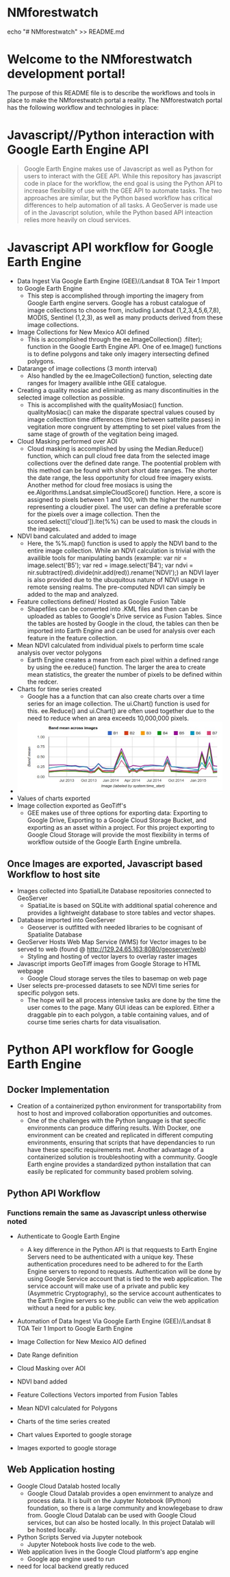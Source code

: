 # NMforestwatch
echo "# NMforestwatch" >> README.md


# Welcome to the NMforestwatch development portal!

The purpose of this README file is to describe the workflows and tools in place to make the NMforestwatch portal a reality.  The NMforestwatch portal has the following workflow and technologies in place:


# Javascript//Python interaction with Google Earth Engine API
>Google Earth Engine makes use of Javascript as well as Python for users to interact with the GEE API.  While this repository has javascript code in place for the workflow, the end goal is using the Python API to increase flexibility of use with the GEE API to automate tasks. The two approaches are similar, but the Python based workflow has critical differences to help automation of all tasks.  A GeoServer is made use of in the Javascript solution, while the Python based API inteaction relies more heavily on cloud services.

# Javascript API workflow for Google Earth Engine 
* Data Ingest Via Google Earth Engine (GEE)//Landsat 8 TOA Teir 1 Import to Google Earth Engine 
  * This step is accomplished through importing the imagery from Google Earth engine servers.  Google has a robust catalogue of image collections to choose from, including Landsat (1,2,3,4,5,6,7,8), MODIS, Sentinel (1,2,3), as well as many products derived from these image collections.
* Image Collections for New Mexico AOI defined 
  * This is accomplished through the ee.ImageCollection() .filter); function in the Google Earth Engine API.  One of ee.Image() functions is to define polygons and take only imagery intersecting defined polygons.  
* Datarange of image collections (3 month interval)
  * Also handled by the ee.ImageCollection() function, selecting date ranges for Imagery availible inthe GEE catalogue.
* Creating a quality mosiac and eliminating as many discontinuities in the selected image collection as possible.
  * This is accomplished with the qualityMosiac() function.  qualityMosiac() can make the disparate spectral values coused by image collecttion time differences (time between sattelite passes) in vegitation more congruent by attempting to set pixel values from the same stage of growth of the vegitation being imaged. 
* Cloud Masking performed over AOI
  * Cloud masking is accomplished by using the Median.Reduce() function, which can pull cloud free data from the selected image collections over the defined date range.  The pootential problem with this method can be found with short short date ranges.  The shorter the date range, the less opportunity for cloud free imagery exists.  Another method for cloud free mosiacs is using the ee.Algorithms.Landsat.simpleCloudScore() function.  Here, a score is assigned to pixels between 1 and 100, with the higher the number representing a cloudier pixel.  The user can define a preferable score for the pixels over a image collection. Then the scored.select(['cloud']).lte(%%) can be used to mask the clouds in the images.  
* NDVI band calculated and added to image 
  * Here, the %%.map() function is used to apply the NDVI band to the entire image collection.  While an NDVI calculation is trivial with the availible tools for manipulating bands (example: var nir = image.select('B5'); var red = image.select('B4'); var ndvi = nir.subtract(red).divide(nir.add(red)).rename('NDVI');) an NDVI layer is also provided due to the ubuquitous nature of NDVI usage in remote sensing realms. The pre-computed NDVI can simply be added to the map and analyzed.  
* Feature collections defined/ Hosted as Google Fusion Table
  * Shapefiles can be converted into .KML files and then can be uploaded as tables to Google's Drive service as Fusion Tables.  Since the tables are hosted by Google in the cloud, the tables can then be imported into Earth Engine and can be used for analysis over each feature in the feature collection.  
* Mean NDVI calculated from individual pixels to perform time scale analysis over vector polygons
  * Earth Engine creates a mean from each pixel within a defined range by using the ee.reduce() function.  The larger the area to create mean statistics, the greater the number of pixels to be defined within the redcer.  
* Charts for time series created
  * Google has a a function that can also create charts over a time series for an image collection.  The ui.Chart() function is used for this.  ee.Reduce() and ui.Chart() are often used together due to the need to reduce when an area exceeds 10,000,000 pixels. 
* ![Timeserieschart](images/timeserieschart.jpg)
* Values of charts exported
* Image collection exported as GeoTiff's
  * GEE makes use of three options for exporting data: Exporting to Google Drive, Exporting to a Google Cloud Storage Bucket, and exporting as an asset within a project.  For this project exporting to Google Cloud Storage will provide the most flexibility in terms of workflow outside of the Google Earth Engine umbrella.  


## Once Images are exported, Javascript based Workflow to host site
* Images collected into SpatialLite Database repositories connected to GeoServer
  * SpatiaLite is based on SQLite with additional spatial coherence and provides a lightweight database to store tables and vector shapes.    
* Database imported into GeoServer
  * Geoserver is outfitted with needed libraries to be cognisant of Spatialite Database
* GeoServer Hosts Web Map Service (WMS) for Vector images to be served to web (found @ http://129.24.65.163:8080/geoserver/web)
  * Styling and hosting of vector layers to overlay raster images
* Javascript imports GeoTiff images from Google Storage to HTML webpage
  * Google Cloud storage serves the tiles to basemap on web page
* User selects pre-processed datasets to see NDVI time series for specific polygon sets.
  * The hope will be all process intensive tasks are done by the time the user comes to the page.  Many GUI ideas can be explored. Either a draggable pin to each polygon, a table containing values, and of course time series charts for data visualisation. 

# Python API workflow for Google Earth Engine
## Docker Implementation
* Creation of a containerized python environment for transportability from host to host and improved collaboration opportunities and outcomes.  
  * One of the challenges with the Python language is that specific environments can produce differing results.  With Docker, one environment can be created and replicated in different computing environments, ensuring that scripts that have dependancies to run have these specific requirements met. Another advantage of a containerized solution is troubleshooting with a community. Google Earth engine provides a standardized python installation that can easily be replicated for community based problem solving. 
## Python API Workflow 
### Functions remain the same as Javascript unless otherwise noted
* Authenticate to Google Earth Engine
  * A key difference in the Python API is that reqquests to Earth Engine Servers need to be authenticated with a unique key.  These authentication procedures need to be adhered to for the Earth Engine servers to repond to requests. Authentication will be done by using Google Service account that is tied to the web application. The service account will make use of a private and public key (Asymmetric Cryptography), so the service account authenticates to the Earth Engine servers so the public can veiw the web application without a need for a public key.  

* Automation of Data Ingest Via Google Earth Engine (GEE)//Landsat 8 TOA Teir 1 Import to Google Earth Engine

* Image Collection for New Mexico AIO defined
  
* Date Range definition
  
* Cloud Masking over AOI
  
* NDVI band added
  
* Feature Collections Vectors imported from Fusion Tables

* Mean NDVI calculated for Polygons

* Charts of the time series created

* Chart values Exported to google storage

* Images exported to google storage 

## Web Application hosting
* Google Cloud Datalab hosted locally 
  * Google Cloud Datalab provides a open envirnment to analyze and process data.  It is built on the Jupyter Notebook (IPython) foundation, so there is a large community and knowlegebase to draw from.  Google Cloud Datalab can be used with Google Cloud services, but can also be hosted locally.  In this project Datalab will be hosted locally.
* Python Scripts Served via Jupyter notebook
  * Jupyter Notebook hosts live code to the web.  
* Web application lives in the Google Cloud platform's app engine
  * Google app engine used to run 
* need for local backend greatly reduced 


